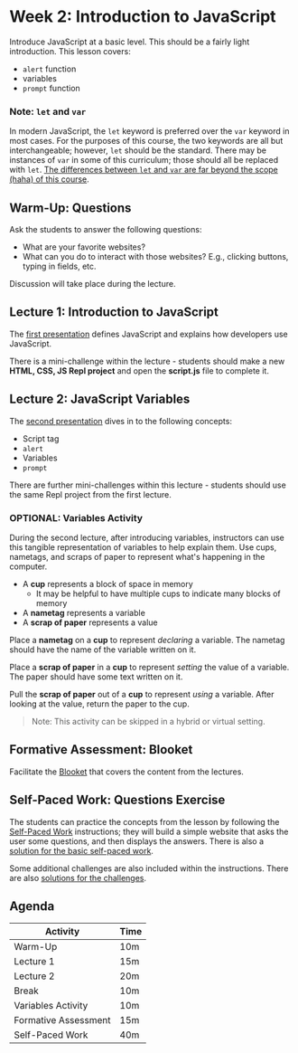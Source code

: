 # Week 2: Introduction to JavaScript
Introduce JavaScript at a basic level. This should be a fairly light introduction. This lesson covers:

- `alert` function
- variables
- `prompt` function

### Note: `let` and `var`
In modern JavaScript, the `let` keyword is preferred over the `var` keyword in most cases. For the purposes of this course, the two keywords are all but interchangeable; however, `let` should be the standard. There may be instances of `var` in some of this curriculum; those should all be replaced with `let`. [The differences between `let` and `var` are far beyond the scope (haha) of this course](https://developer.mozilla.org/en-US/docs/Web/JavaScript/Reference/Statements/let#description).

## Warm-Up: Questions
Ask the students to answer the following questions:

- What are your favorite websites?
- What can you do to interact with those websites? E.g., clicking buttons, typing in fields, etc.

Discussion will take place during the lecture.

## Lecture 1: Introduction to JavaScript
The [first presentation](IntroductionToJavaScript.pptx) defines JavaScript and explains how developers use JavaScript.

There is a mini-challenge within the lecture - students should make a new **HTML, CSS, JS Repl project** and open the **script.js** file to complete it. 

## Lecture 2: JavaScript Variables
The [second presentation](JavaScriptVariables.pptx) dives in to the following concepts:

- Script tag
- `alert`
- Variables
- `prompt`

There are further mini-challenges within this lecture - students should use the same Repl project from the first lecture.

### OPTIONAL: Variables Activity
During the second lecture, after introducing variables, instructors can use this tangible representation of variables to help explain them. Use cups, nametags, and scraps of paper to represent what's happening in the computer.

- A **cup** represents a block of space in memory
    - It may be helpful to have multiple cups to indicate many blocks of memory
- A **nametag** represents a variable
- A **scrap of paper** represents a value

Place a **nametag** on a **cup** to represent _declaring_ a variable. The nametag should have the name of the variable written on it.

Place a **scrap of paper** in a **cup** to represent _setting_ the value of a variable. The paper should have some text written on it.

Pull the **scrap of paper** out of a **cup** to represent _using_ a variable. After looking at the value, return the paper to the cup.

>Note: This activity can be skipped in a hybrid or virtual setting.

## Formative Assessment: Blooket
Facilitate the [Blooket](https://dashboard.blooket.com/set/65b8eeccf29aed4ff8bea349) that covers the content from the lectures.

## Self-Paced Work: Questions Exercise
The students can practice the concepts from the lesson by following the [Self-Paced Work](SelfPacedWork.md) instructions; they will build a simple website that asks the user some questions, and then displays the answers. There is also a [solution for the basic self-paced work](SelfPacedWorkComplete.js).

Some additional challenges are also included within the instructions. There are also [solutions for the challenges](ChallengesComplete.js).

## Agenda

| Activity | Time |
|-|-|
| Warm-Up | 10m |
| Lecture 1 | 15m |
| Lecture 2 | 20m |
| Break | 10m |
| Variables Activity | 10m |
| Formative Assessment | 15m |
| Self-Paced Work | 40m |
